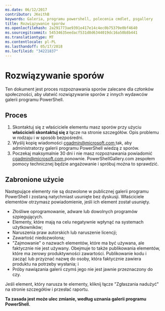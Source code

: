 ```yaml
---
ms.date: 06/12/2017
contributor: JKeithB
keywords: Galeria, programu powershell, polecenia cmdlet, psgallery
title: Rozwiązywanie sporów
ms.openlocfilehash: 2a291773ae9391e417e14c4ec0b75379e0bf4640
ms.sourcegitcommit: 54534635eedacf531d8d6344019dc16a50b8b441
ms.translationtype: MT
ms.contentlocale: pl-PL
ms.lasthandoff: 05/17/2018
ms.locfileid: "34221837"
---
```

# <a name="dispute-resolution"></a>Rozwiązywanie sporów

Ten dokument jest proces rozpoznawania sporów zalecane dla członków społeczności, aby ułatwić rozwiązywanie sporów z innych wydawców galerii programu PowerShell.

## <a name="process"></a>Proces

1. Skontaktuj się z właściciele elementu masz sporów przy użyciu **właścicieli skontaktuj się z** łącze na stronie szczegółów.
Opis problemu w rodzaju i w sposób bezpośredni.
2. Wyślij kopię wiadomości [ cgadmin@microsoft.com ](mailto:cgadmin@microsoft.com) tak, aby administratorzy galerii programu PowerShell wiedzą z sporów.
3. Poczekaj maksymalnie 30 dni i nie masz rozpoznawania powiadomić [ cgadmin@microsoft.com ](mailto:cgadmin@microsoft.com) ponownie.
PowerShellGallery.com zespołem pomocy technicznej będzie angażowanie i spróbuj można to sprawdzić.


## <a name="prohibited-use"></a>Zabronione użycie

Następujące elementy nie są dozwolone w publicznej galerii programu PowerShell i zostaną natychmiast usunięte bez dyskusji.  Właściciele elementów otrzymasz powiadomienie, jeśli ich element został usunięty.

- Złośliwe oprogramowanie, adware lub dowolnych programów szpiegujących.
- Elementy, które mają na celu negatywnie wpłynąć na systemach użytkowników;
- Naruszenia praw autorskich lub naruszenie licencji;
- Zawartość niedozwolona;
- "Zajmowanie" o nazwach elementów, które ma być używana, ale faktycznie nie jest używany. Obejmuje to także publikowania elementów, które ma zerowy produktywności zawartości.
Publikowanie kodu i zacząć lub przyznać nazwę do osoby, która faktycznie zawiera produktu na potrzeby wysłania; i
- Próby nawiązania galerii czymś jego nie jest jawnie przeznaczony do czy.


Jeśli element, który narusza te elementy, kliknij łącze "Zgłaszania nadużyć" na stronie szczegółów i przesłać raportu.

**Ta zasada jest może ulec zmianie, według uznania galerii programu PowerShell.**